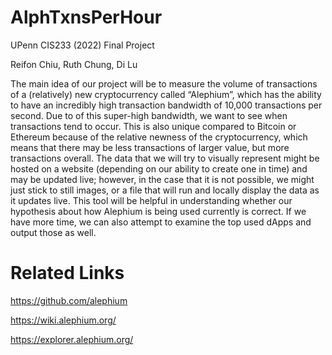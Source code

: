 # AlphTxnsPerHour
UPenn CIS233 (2022) Final Project

Reifon Chiu, Ruth Chung, Di Lu

The main idea of our project will be to measure the volume of transactions of a (relatively) new cryptocurrency called “Alephium”, which has the ability to have an incredibly high transaction bandwidth of 10,000 transactions per second. Due to of this super-high bandwidth, we want to see when transactions tend to occur. This is also unique compared to Bitcoin or Ethereum because of the relative newness of the cryptocurrency, which means that there may be less transactions of larger value, but more transactions overall. The data that we will try to visually represent might be hosted on a website (depending on our ability to create one in time) and may be updated live; however, in the case that it is not possible, we might just stick to still images, or a file that will run and locally display the data as it updates live. This tool will be helpful in understanding whether our hypothesis about how Alephium is being used currently is correct. If we have more time, we can also attempt to examine the top used dApps and output those as well.

# Related Links

https://github.com/alephium 

https://wiki.alephium.org/ 

https://explorer.alephium.org/ 